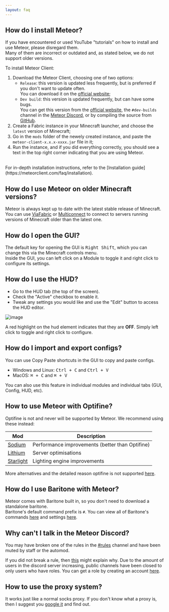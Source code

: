 ```yaml
---
layout: faq
---
```


## How do I install Meteor?
If you have encountered or used YouTube "tutorials" on how to install and use Meteor, please disregard them.  
Many of them are incorrect or outdated and, as stated below, we do not support older versions.
<br>

To install Meteor Client:
1. Download the Meteor Client, choosing one of two options:
	* `Release`: this version is updated less frequently, but is preferred if you don't want to update often.  
		You can download it on the [official website](https://meteorclient.com/download);
	* `Dev build`: this version is updated frequently, but can have some bugs.  
		You can get this version from the [official website](https://meteorclient.com/download?devBuild=latest), the `#dev-builds` channel in the [Meteor Discord](https://meteorclient.com/discord), or by compiling the source from [GitHub](https://github.com/MeteorDevelopment/meteor-client).
2. Create a Fabric instance in your Minecraft launcher, and choose the `latest` version of Minecraft;
3. Go in the `mods` folder of the newely created instance, and paste the `meteor-client-x.x.x-xxxx.jar` file in it;
4. Run the instance, and if you did everything correctly, you should see a text in the top right corner indicating that you are using Meteor.

<br>
For in-depth installation instructions, refer to the [Installation guide](https://meteorclient.com/faq/installation).

## How do I use Meteor on older Minecraft versions?
Meteor is always kept up to date with the latest stable release of Minecraft.  
You can use [ViaFabric](https://modrinth.com/mod/viafabric) or [Multiconnect](https://modrinth.com/mod/multiconnect) to connect to servers running versions of Minecraft older than the latest one.

## How do I open the GUI?
The default key for opening the GUI is <kbd>Right Shift</kbd>, which you can change this via the Minecraft controls menu.  
Inside the GUI, you can left click on a Module to toggle it and right click to configure its settings.

## How do I use the HUD?
- Go to the HUD tab (the top of the screen).
- Check the "Active" checkbox to enable it.
- Tweak any settings you would like and use the "Edit" button to access the HUD editor.

![image](https://user-images.githubusercontent.com/52252627/181027124-4126a6c6-1608-4148-9527-d9fa93213a97.png)


A red highlight on the hud element indicates that they are **OFF**. Simply left click to toggle and right click to configure.

## How do I import and export configs?
You can use Copy Paste shortcuts in the GUI to copy and paste configs.
- Windows and Linux: <kbd>Ctrl + C</kbd> and <kbd>Ctrl + V</kbd>
- MacOS: <kbd>⌘ + C</kbd> and <kbd>⌘ + V</kbd>

You can also use this feature in individual modules and individual tabs (GUI, Config, HUD, etc).

## How to use Meteor with Optifine?
Optifine is not and never will be supported by Meteor. We recommend using these instead:

Mod | Description
------ | ------
[Sodium](https://modrinth.com/mod/sodium) | Performance improvements (better than Optifine)
[Lithium](https://modrinth.com/mod/lithium) | Server optimisations
[Starlight](https://modrinth.com/mod/starlight) | Lighting engine improvements


More alternatives and the detailed reason optifine is not supported [here](https://lambdaurora.dev/optifine_alternatives/).

## How do I use Baritone with Meteor?
Meteor comes with Baritone built in, so you don't need to download a standalone baritone.  
Baritone's default command prefix is `#`.
You can view all of Baritone's commands [here](https://github.com/cabaletta/baritone/blob/master/USAGE.md) and settings [here](https://baritone.leijurv.com/baritone/api/Settings.html).

## Why can't I talk in the Meteor Discord?
You may have broken one of the rules in the [#rules](https://discord.com/channels/689197705683140636/816501672477720626/) channel and have been muted by staff or the automod.

If you did not break a rule, then [this](https://discord.com/channels/689197705683140636/689198722097348624/870066829622652989) might explain why.
Due to the amount of users in the discord server increasing, public channels have been closed to only users who have roles. You can get a role by creating an account [here](https://meteorclient.com/account).

## How to use the proxy system?
It works just like a normal socks proxy. If you don't know what a proxy is, then I suggest you [google it](https://letmegooglethat.com/?q=proxy) and find out.
